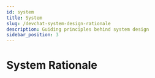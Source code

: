 ```yaml
---
id: system
title: System
slug: /devchat-system-design-rationale
description: Guiding principles behind system design
sidebar_position: 3
---
```


# System Rationale
